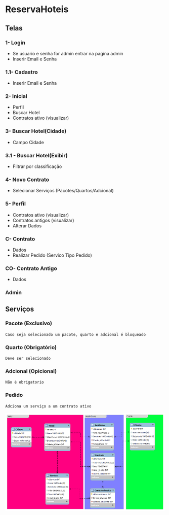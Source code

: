 # ReservaHoteis
## Telas
### 1- Login
  - Se usuario e senha for admin entrar na pagina admin
  - Inserir Email e Senha

### 1.1- Cadastro
  - Inserir Email e Senha

### 2- Inicial
  - Perfil
  - Buscar Hotel
  - Contratos ativo (visualizar)
### 3- Buscar Hotel(Cidade)
  - Campo Cidade
### 3.1 - Buscar Hotel(Exibir)
  - Filtrar por classificação
### 4- Novo Contrato
  - Selecionar Serviços (Pacotes/Quartos/Adcional)
### 5- Perfil
  - Contratos ativo (visualizar)
  - Contratos antigos (visualizar)
  - Alterar Dados
### C- Contrato
  - Dados
  - Realizar Pedido (Servico Tipo Pedido)
### CO- Contrato Antigo
  - Dados
### Admin

## Serviços
  ### Pacote (Exclusivo)
    Caso seja selecionado um pacote, quarto e adcional é bloqueado
  ### Quarto (Obrigatório)
    Deve ser selecionado
  ### Adcional (Opicional)
    Não é obrigatorio
  ### Pedido
    Adciona um serviço a um contrato ativo
![alt text](https://github.com/JoaoSecate/ReservaHoteis/blob/master/DB/ReservaHoteis_DB_Model.png)
